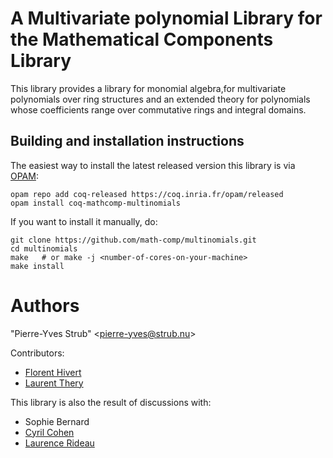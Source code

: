 A Multivariate polynomial Library for the Mathematical Components Library
========================================================================

This library provides a library for monomial algebra,for multivariate
polynomials over ring structures and an extended theory for
polynomials whose coefficients range over commutative rings and
integral domains.

Building and installation instructions
------------------------------------------------------------------------

The easiest way to install the latest released version this library is
via [OPAM](https://opam.ocaml.org/doc/Install.html):

```shell
opam repo add coq-released https://coq.inria.fr/opam/released
opam install coq-mathcomp-multinomials
```

If you want to install it manually, do:

``` shell
git clone https://github.com/math-comp/multinomials.git
cd multinomials
make   # or make -j <number-of-cores-on-your-machine> 
make install
```

Authors
========================================================================

  "Pierre-Yves Strub" \<pierre-yves@strub.nu\>

Contributors:

  - [Florent Hivert](https://www.lri.fr/~hivert/)
  - [Laurent Thery](https://www-sop.inria.fr/marelle/personnel/Laurent.Thery/moi.html)

This library is also the result of discussions with:

  - Sophie Bernard
  - [Cyril Cohen](http://www.cyrilcohen.fr/)
  - [Laurence Rideau](http://www-sop.inria.fr/members/Laurence.Rideau/)
